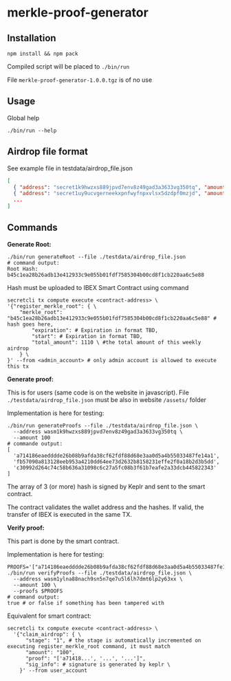 merkle-proof-generator
==================

## Installation

```shell
npm install && npm pack
```

Compiled script will be placed to `./bin/run`

File `merkle-proof-generator-1.0.0.tgz` is of no use

## Usage

Global help
```
./bin/run --help
```

## Airdrop file format

See example file in testdata/airdrop_file.json
```json
[
  { "address": "secret1k9hwzxs889jpvd7env8z49gad3a3633vg350tq", "amount": "100"},
  { "address": "secret1uy9ucvgerneekxpnfwyfnpxvlsx5dzdpf0mzjd", "amount": "1010"},
  ...
]
```

## Commands

**Generate Root:**
```shell
./bin/run generateRoot --file ./testdata/airdrop_file.json
# command output:
Root Hash: b45c1ea28b26adb13e412933c9e055b01fdf7585304b00cd8f1cb220aa6c5e88
```
Hash must be uploaded to IBEX Smart Contract using command
```
secretcli tx compute execute <contract-address> \
'{"register_merkle_root": { \
    "merkle_root": "b45c1ea28b26adb13e412933c9e055b01fdf7585304b00cd8f1cb220aa6c5e88" # hash goes here,
        "expiration": # Expiration in format TBD,
        "start": # Expiration in format TBD,
        "total_amount": 1110 \ #the total amount of this weekly airdrop
    } \
}' --from <admin_account> # only admin account is allowed to execute this tx
```

**Generate proof:**

This is for users (same code is on the website in javascript). File `./testdata/airdrop_file.json` must be also in website `/assets/` folder

Implementation is here for testing:
```shell
./bin/run generateProofs --file ./testdata/airdrop_file.json \
  --address wasm1k9hwzxs889jpvd7env8z49gad3a3633vg350tq \
  --amount 100
# commande output:
[
  'a714186eaedddde26b08b9afda38cf62fdf88d68e3aa0d5a4b55033487fe14a1',
  'fb57090a813128eeb953a4210dd64ee73d2632b8158231effe2f0a18b2d3b5dd',
  'c30992d264c74c58b636a31098c6c27a5fc08b3f61b7eafe2a33dcb445822343'
]
```
The array of 3 (or more) hash is signed by Keplr and sent to the smart contract.

The contract validates the wallet address and the hashes. If valid, the transfer of IBEX is executed in the same TX.

**Verify proof:**

This part is done by the smart contract.

Implementation is here for testing:
```shell
PROOFS='["a714186eaedddde26b08b9afda38cf62fdf88d68e3aa0d5a4b55033487fe14a1","fb57090a813128eeb953a4210dd64ee73d2632b8158231effe2f0a18b2d3b5dd","c30992d264c74c58b636a31098c6c27a5fc08b3f61b7eafe2a33dcb445822343"]'
./bin/run verifyProofs --file ./testdata/airdrop_file.json \
  --address wasm1ylna88nach9sn5n7qe7u5l6lh7dmt6lp2y63xx \
  --amount 100 \
  --proofs $PROOFS
# command output:
true # or false if something has been tampered with
```

Equivalent for smart contract:
```
secretcli tx compute execute <contract-address> \
  '{"claim_airdrop": { \
      "stage": "1", # the stage is automatically incremented on executing register_merkle_root command, it must match
      "amount": "100",
      "proof": "['a71418...', '...', '...']",
      "sig_info": # signature is generated by keplr \
    }' --from user_account

```
